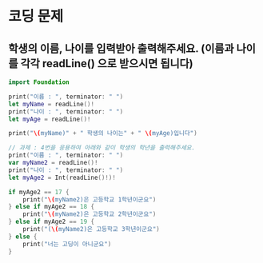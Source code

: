 코딩 문제 
=== 

학생의 이름, 나이를 입력받아 출력해주세요. (이름과 나이를 각각 readLine() 으로 받으시면 됩니다)
---



```swift
import Foundation

print("이름 : ", terminator: " ")
let myName = readLine()!
print("나이 : ", terminator: " ")
let myAge = readLine()!

print("\(myName)" + " 학생의 나이는" + " \(myAge)입니다")

// 과제 : 4번을 응용하여 아래와 같이 학생의 학년을 출력해주세요.
print("이름 : ", terminator: " ")
var myName2 = readLine()!
print("나이 : ", terminator: " ")
let myAge2 = Int(readLine()!)!

if myAge2 == 17 {
    print("\(myName2)은 고등학교 1학년이군요")
} else if myAge2 == 18 {
    print("\(myName2)은 고등학교 2학년이군요")
} else if myAge2 == 19 {
    print("(\(myName2)은 고등학교 3학년이군요")
} else {
    print("너는 고딩이 아니군요")
}
```









